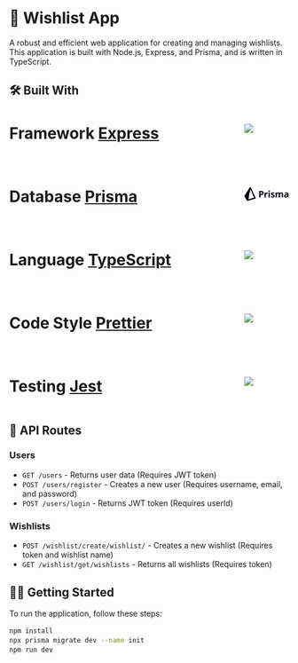 # 🎁 Wishlist App

A robust and efficient web application for creating and managing wishlists. This application is built with Node.js, Express, and Prisma, and is written in TypeScript.

## 🛠️ Built With


<div style="margin-top: 20px;">
  
# Framework [Express](https://expressjs.com/) <img src="https://expressjs.com/images/express-facebook-share.png" width="80" align="right">
  

</div>

<div style="margin-top: 80px;">

# Database [Prisma](https://www.prisma.io/) <img src="https://raw.githubusercontent.com/prisma/presskit/main/Assets/Prisma-DarkLogo.svg" width="80" align="right">
  
</div>

<div style="margin-top: 80px;">

# Language [TypeScript](https://www.typescriptlang.org/) <img src="https://www.vectorlogo.zone/logos/typescriptlang/typescriptlang-icon.svg" width="80" align="right">
  

</div>

<div style="margin-top: 80px;">

# Code Style [Prettier](https://prettier.io/) <img src="https://prettier.io/icon.png" width="80" align="right">
  

</div>

<div style="margin-top: 80px; margin-bottom: 50px;">

# Testing [Jest](https://jestjs.io/) <img src="https://jestjs.io/img/jest.png" width="80" align="right">
  

</div>

## 🚀 API Routes

### Users

- `GET /users` - Returns user data (Requires JWT token)
- `POST /users/register` - Creates a new user (Requires username, email, and password)
- `POST /users/login` - Returns JWT token (Requires userId)

### Wishlists

- `POST /wishlist/create/wishlist/` - Creates a new wishlist (Requires token and wishlist name)
- `GET /wishlist/get/wishlists` - Returns all wishlists (Requires token)

## 🏃‍♂️ Getting Started

To run the application, follow these steps:

```bash
npm install
npx prisma migrate dev --name init
npm run dev